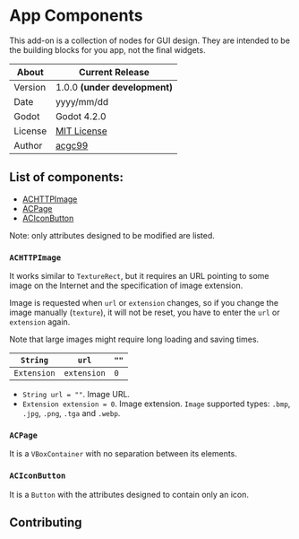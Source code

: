 # App Components

This add-on is a collection of nodes for GUI design. They are intended to be the building blocks for you app, not the final widgets.

| About      | Current Release                     |
|------------|-------------------------------------|
| Version    | 1.0.0 **(under development)**       |
| Date       | yyyy/mm/dd                          |
| Godot      | Godot 4.2.0                         |
| License    | [MIT License](./LICENSE.md)     |
| Author     | [acgc99](https://github.com/acgc99) |

## List of components:
- [ACHTTPImage](#achttpimage)
- [ACPage](#acpage)
- [ACIconButton](#aciconbutton)

Note: only attributes designed to be modified are listed.

### `ACHTTPImage` <a name="achttpimage"></a>

It works similar to `TextureRect`, but it requires an URL pointing to some image on the Internet and the specification of image extension.

Image is requested when `url` or `extension` changes, so if you change the image manually (`texture`), it will not be reset, you have to enter the `url` or `extension` again.

Note that large images might require long loading and saving times.

| `String`    | `url`       | `""` |
|-------------|-------------|------|
| `Extension` | `extension` | `0`  |


- `String url = ""`. Image URL.
- `Extension extension = 0`. Image extension. `Image` supported types: `.bmp`, `.jpg`, `.png`, `.tga` and `.webp`.

### `ACPage` <a name="acpage"></a>

It is a `VBoxContainer` with no separation between its elements.

### `ACIconButton` <a name="aciconbutton"></a>

It is a `Button` with the attributes designed to contain only an icon.

## Contributing